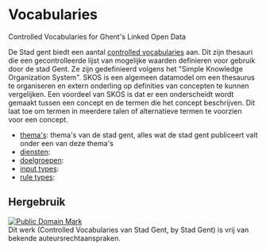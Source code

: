 # Vocabularies
Controlled Vocabularies for Ghent's Linked Open Data

De Stad gent biedt een aantal [controlled vocabularies](https://en.wikipedia.org/wiki/Controlled_vocabulary) aan. Dit zijn thesauri die een gecontrolleerde lijst van mogelijke waarden definieren voor gebruik door de stad Gent. Ze zijn gedefinieerd volgens het "Simple Knowledge Organization System". SKOS is een algemeen datamodel om een thesaurus te organiseren en extern onderling op definities van concepten te kunnen vergelijken. Een voordeel van SKOS is dat er een onderscheidt wordt gemaakt tussen een concept en de termen die het concept beschrijven. Dit laat toe om termen in meerdere talen of alternatieve termen te voorzien voor een concept. 


* [thema's](taxonomies/themas.ttl): thema's van de stad gent, alles wat de stad gent publiceert valt onder een van deze thema's
* [diensten](taxonomies/diensten.ttl): 
* [doelgroepen](taxonomies/doelgroepen.ttl):
* [input types](taxonomies/inputTypes.ttl):
* [rule types](taxonomies/ruleTypes.ttl): 

## Hergebruik
<p xmlns:dct="http://purl.org/dc/terms/">
<a rel="license" href="http://creativecommons.org/publicdomain/mark/1.0/">
<img src="http://i.creativecommons.org/p/mark/1.0/88x31.png" style="border-style: none;" alt="Public Domain Mark" />
</a>
<br />
Dit werk (<span property="dct:title">Controlled Vocabularies van Stad Gent</span>, by <span resource="[_:creator]" rel="dct:creator"><span property="dct:title">Stad Gent</span></span>) is vrij van bekende auteursrechtaanspraken.
</p>